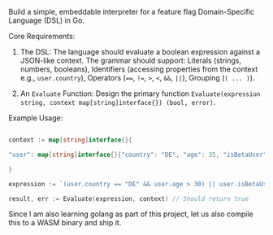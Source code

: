 Build a simple, embeddable interpreter for a feature flag Domain-Specific Language (DSL) in Go.


Core Requirements:


1. The DSL: The language should evaluate a boolean expression against a JSON-like context. The grammar should support: Literals (strings, numbers, booleans), Identifiers (accessing properties from the context e.g., `user.country`), Operators (`==`, `!=`, `>`, `<`, `&&`, `||`), Grouping (`( ... )`).


2. An `Evaluate` Function: Design the primary function `Evaluate(expression string, context map[string]interface{}) (bool, error)`.


Example Usage:
 

```go

context := map[string]interface{}{

"user": map[string]interface{}{"country": "DE", "age": 35, "isBetaUser": true},

}

expression := `(user.country == "DE" && user.age > 30) || user.isBetaUser == true`

result, err := Evaluate(expression, context) // Should return true

```


Since I am also learning golang as part of this project, let us also compile this to a WASM binary and ship it.